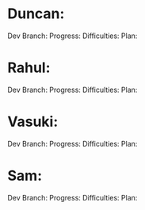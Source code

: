 # Duncan:

Dev Branch:
Progress:
Difficulties:
Plan:

# Rahul:

Dev Branch:
Progress:
Difficulties:
Plan:

# Vasuki:

Dev Branch:
Progress:
Difficulties:
Plan:

# Sam:

Dev Branch:
Progress:
Difficulties:
Plan:
